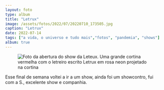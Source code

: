 ```yaml
---
layout: foto
type: album
title: "Letrux"
image: /assets/fotos/2022/07/20220710_173505.jpg
caption: "Letrux"
date: 2022-07-14
tags: ["a vida, o universo e tudo mais","fotos", "pandemia", "shows"]
album: true
---
```

<figure class="foto-post">
            <img src="{{ site.baseurl }}/assets/fotos/2022/07/20220710_173505.jpg" alt="Foto da abertura do show da Leteux. Uma grande cortina vermelha com o letreiro escrito Letrux em rosa neon projetado na cortina" title="Letrux">
</figure>
Esse final de semana voltei a ir a um show, ainda foi um showcontro, fui com a S., excelente show e companhia.